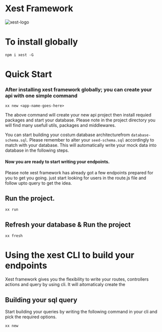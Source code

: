 # Xest Framework
![xest-logo](https://user-images.githubusercontent.com/1476886/147765281-e871657c-37a8-495d-b08b-c5dccf6334c3.png)


# To install globally 
`npm i xest -G`


# Quick Start
### After installing xest framework globally; you can create your api with one simple command

`xx new <app-name-goes-here>`

The above command will create your new api project then install requied packages and start your database. 
Please note in the project directory you will find many usefull utils, packages and middlewares. 

You can start building your costum database architecturefrom `database-schema.sql`. Please remember to alter your `seed-schema.sql` accordingly to match with your database. This will automatically write your mock data into database in the following steps.

#### Now you are ready to start writing your endpoints.
Please note xest framework has already got a few endpoints prepared for you to get you going. just start looking for users in the route.js file and follow upto query to get the idea.


## Run the project. 
`xx run`

## Refresh your database & Run the project
`xx fresh`

# Using the xest CLI to build your endpoints
Xest framework gives you the flexibility to write your routes, controllers actions and query by using cli. 
It will aitomaticaly create the 

## Building your sql query 
Start building your queries by writing the following command in your cli and pick the required options. 

`xx new`
